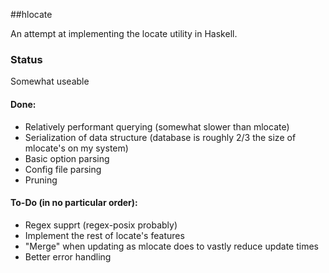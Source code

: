 ##hlocate

An attempt at implementing the locate utility in Haskell.

### Status
Somewhat useable
#### Done:
* Relatively performant querying (somewhat slower than mlocate)
* Serialization of data structure (database is roughly 2/3 the size of mlocate's on my system)
* Basic option parsing 
* Config file parsing
* Pruning

#### To-Do (in no particular order):
* Regex supprt (regex-posix probably)
* Implement the rest of locate's features
* "Merge" when updating as mlocate does to vastly reduce update times
* Better error handling
